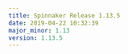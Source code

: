 ```yaml
---
title: Spinnaker Release 1.13.5
date: 2019-04-22 10:32:39
major_minor: 1.13
version: 1.13.5
---
```


<script src="https://gist.github.com/spinnaker-release/23af06bc73aa942c90f89b8e8c8bed3e.js"/>
